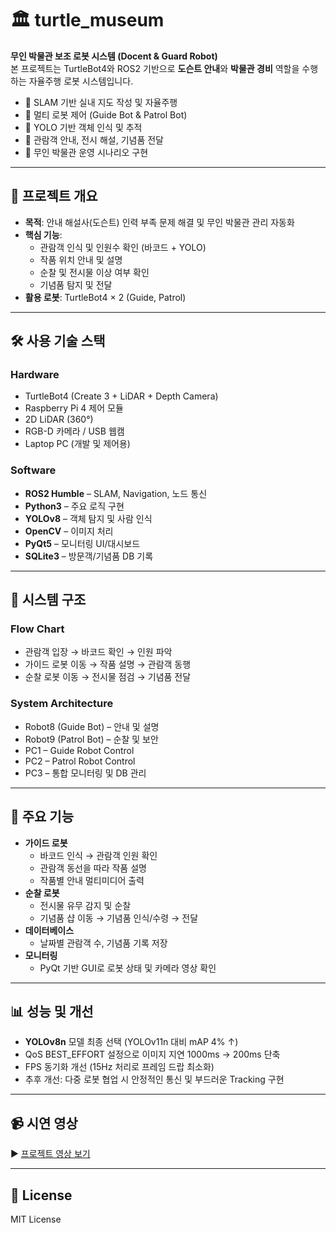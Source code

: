 # 🏛️ turtle_museum

**무인 박물관 보조 로봇 시스템 (Docent & Guard Robot)**  
본 프로젝트는 TurtleBot4와 ROS2 기반으로 **도슨트 안내**와 **박물관 경비** 역할을 수행하는 자율주행 로봇 시스템입니다.  

- 📌 SLAM 기반 실내 지도 작성 및 자율주행
- 📌 멀티 로봇 제어 (Guide Bot & Patrol Bot)
- 📌 YOLO 기반 객체 인식 및 추적
- 📌 관람객 안내, 전시 해설, 기념품 전달
- 📌 무인 박물관 운영 시나리오 구현

---

## 🚀 프로젝트 개요

- **목적**: 안내 해설사(도슨트) 인력 부족 문제 해결 및 무인 박물관 관리 자동화
- **핵심 기능**:
  - 관람객 인식 및 인원수 확인 (바코드 + YOLO)
  - 작품 위치 안내 및 설명
  - 순찰 및 전시물 이상 여부 확인
  - 기념품 탐지 및 전달
- **활용 로봇**: TurtleBot4 × 2 (Guide, Patrol)

---

## 🛠️ 사용 기술 스택

### Hardware
- TurtleBot4 (Create 3 + LiDAR + Depth Camera)
- Raspberry Pi 4 제어 모듈
- 2D LiDAR (360°)
- RGB-D 카메라 / USB 웹캠
- Laptop PC (개발 및 제어용)

### Software
- **ROS2 Humble** – SLAM, Navigation, 노드 통신
- **Python3** – 주요 로직 구현
- **YOLOv8** – 객체 탐지 및 사람 인식
- **OpenCV** – 이미지 처리
- **PyQt5** – 모니터링 UI/대시보드
- **SQLite3** – 방문객/기념품 DB 기록

---

## 📂 시스템 구조

### Flow Chart
- 관람객 입장 → 바코드 확인 → 인원 파악  
- 가이드 로봇 이동 → 작품 설명 → 관람객 동행  
- 순찰 로봇 이동 → 전시물 점검 → 기념품 전달  

### System Architecture
- Robot8 (Guide Bot) – 안내 및 설명
- Robot9 (Patrol Bot) – 순찰 및 보안
- PC1 – Guide Robot Control
- PC2 – Patrol Robot Control
- PC3 – 통합 모니터링 및 DB 관리

---

## 🎯 주요 기능

- **가이드 로봇**
  - 바코드 인식 → 관람객 인원 확인
  - 관람객 동선을 따라 작품 설명
  - 작품별 안내 멀티미디어 출력
- **순찰 로봇**
  - 전시물 유무 감지 및 순찰
  - 기념품 샵 이동 → 기념품 인식/수령 → 전달
- **데이터베이스**
  - 날짜별 관람객 수, 기념품 기록 저장
- **모니터링**
  - PyQt 기반 GUI로 로봇 상태 및 카메라 영상 확인

---

## 📊 성능 및 개선

- **YOLOv8n** 모델 최종 선택 (YOLOv11n 대비 mAP 4% ↑)
- QoS BEST_EFFORT 설정으로 이미지 지연 1000ms → 200ms 단축
- FPS 동기화 개선 (15Hz 처리로 프레임 드랍 최소화)
- 추후 개선: 다중 로봇 협업 시 안정적인 통신 및 부드러운 Tracking 구현

---

## 📹 시연 영상

▶️ [프로젝트 영상 보기](https://drive.google.com/file/d/1DuDNQV7jyd9tyvowtBA9Rhn2f8gMsLjb/view?usp=drive_link)

---

## 📌 License
MIT License
